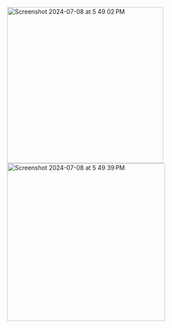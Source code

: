<img width="364" alt="Screenshot 2024-07-08 at 5 49 02 PM" src="https://github.com/sumitchahar/SliderBar/assets/19342930/7c801ec7-dd08-4c2f-b163-d27b1148c564">
<img width="368" alt="Screenshot 2024-07-08 at 5 49 39 PM" src="https://github.com/sumitchahar/SliderBar/assets/19342930/afb00fab-5328-4cee-b733-f3cea69832a5">
